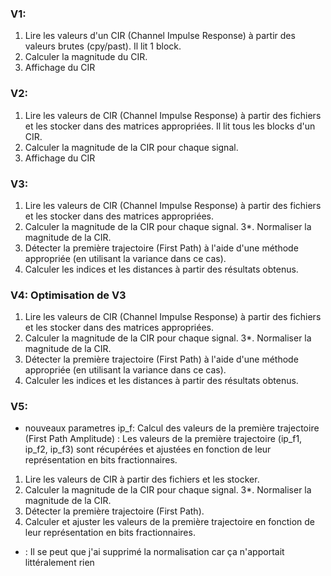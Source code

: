 ### V1:
1. Lire les valeurs d'un CIR (Channel Impulse Response) à partir des valeurs brutes (cpy/past).
  Il lit 1 block.
2. Calculer la magnitude du CIR.
3. Affichage du CIR
	
### V2:
1. Lire les valeurs de CIR (Channel Impulse Response) à partir des fichiers et les stocker dans des matrices appropriées.
  Il lit tous les blocks d'un CIR.
2. Calculer la magnitude de la CIR pour chaque signal.
3. Affichage du CIR

### V3:
1. Lire les valeurs de CIR (Channel Impulse Response) à partir des fichiers et les stocker dans des matrices appropriées.
2. Calculer la magnitude de la CIR pour chaque signal.
3*. Normaliser la magnitude de la CIR.
4. Détecter la première trajectoire (First Path) à l'aide d'une méthode appropriée (en utilisant la variance dans ce cas).
5. Calculer les indices et les distances à partir des résultats obtenus.	

### V4: Optimisation de V3
1. Lire les valeurs de CIR (Channel Impulse Response) à partir des fichiers et les stocker dans des matrices appropriées.
2. Calculer la magnitude de la CIR pour chaque signal.
3*. Normaliser la magnitude de la CIR.
4. Détecter la première trajectoire (First Path) à l'aide d'une méthode appropriée (en utilisant la variance dans ce cas).
5. Calculer les indices et les distances à partir des résultats obtenus.	

### V5:
- nouveaux parametres ip_f: Calcul des valeurs de la première trajectoire (First Path Amplitude) :
Les valeurs de la première trajectoire (ip_f1, ip_f2, ip_f3) sont récupérées et ajustées en fonction de leur représentation en bits fractionnaires.
1. Lire les valeurs de CIR à partir des fichiers et les stocker.
2. Calculer la magnitude de la CIR pour chaque signal.
3*. Normaliser la magnitude de la CIR.
4. Détecter la première trajectoire (First Path).
5. Calculer et ajuster les valeurs de la première trajectoire en fonction de leur représentation en bits fractionnaires.

* : Il se peut que j'ai supprimé la normalisation car ça n'apportait littéralement rien


